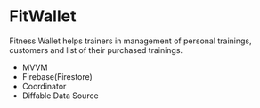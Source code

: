 # FitWallet
Fitness Wallet helps trainers in management of personal trainings, customers and list of their purchased trainings.

- MVVM
- Firebase(Firestore)
- Coordinator
- Diffable Data Source
